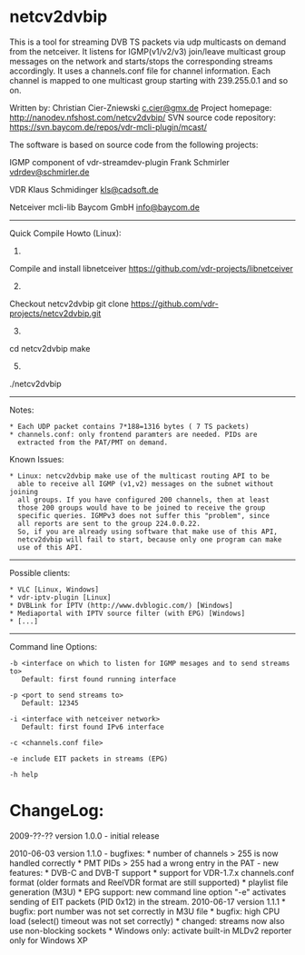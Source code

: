 netcv2dvbip
===========

This is a tool for streaming DVB TS packets via udp multicasts on demand from the netceiver.
It listens for IGMP(v1/v2/v3) join/leave multicast group messages on the network and starts/stops
the corresponding streams accordingly. It uses a channels.conf file for channel information.
Each channel is mapped to one multicast group starting with 239.255.0.1 and so on.

Written by:
Christian Cier-Zniewski <c.cier@gmx.de>
Project homepage: http://nanodev.nfshost.com/netcv2dvbip/
SVN source code repository: https://svn.baycom.de/repos/vdr-mcli-plugin/mcast/

The software is based on source code from the following projects:

IGMP component of vdr-streamdev-plugin
Frank Schmirler <vdrdev@schmirler.de>

VDR
Klaus Schmidinger <kls@cadsoft.de>

Netceiver mcli-lib
Baycom GmbH <info@baycom.de>

-----------------------------------------------------------

Quick Compile Howto (Linux):

1)
Compile and install libnetceiver https://github.com/vdr-projects/libnetceiver

2)
Checkout netcv2dvbip
git clone https://github.com/vdr-projects/netcv2dvbip.git

3)
cd netcv2dvbip
make

5)
./netcv2dvbip

------------------------------------------------------------

Notes:

	* Each UDP packet contains 7*188=1316 bytes ( 7 TS packets)
	* channels.conf: only frontend paramters are needed. PIDs are
	  extracted from the PAT/PMT on demand.
<!--
	* Windows: MS Loopback Adapter Driver has to be installed if you only
	  want to stream local multicasts.
	  Configure a static unused IP for this adapter and add a route for
	  239.255.0.0/16 to this ip
	  eg.: route add 239.255.0.0 mask 255.255.0.0 10.11.12.13
	  where 10.11.12.13 is the static IP address of the loopback
	  adapter.
	  Linux: specify the option "-b lo" and make sure that the
	  multicast flag is set on the lo device.
	  If not, type: ifconfig lo multicast
	* Windows: netcv2dvb for Windows is compiled using Visual C++ 2008 Express Edition
	  Therefore it needs the Microsoft Visual C++ 2008 Runtime Redistributable to be installed.
-->

Known Issues:

	* Linux: netcv2dvbip make use of the multicast routing API to be
	  able to receive all IGMP (v1,v2) messages on the subnet without joining
	  all groups. If you have configured 200 channels, then at least
	  those 200 groups would have to be joined to receive the group
	  specific queries. IGMPv3 does not suffer this "problem", since
	  all reports are sent to the group 224.0.0.22.
	  So, if you are already using software that make use of this API,
	  netcv2dvbip will fail to start, because only one program can make
	  use of this API.
<!--
	* Windows XP does not support MLDv2 messages, so the built-in MLD-Reporter of
	  libmcli is used in the Windows version of netcv2dvbip.
	  Windows Vista and Windows 7 already support MLDv2.
	* IMPORTANT note for VLAN users: Windows does not support VLANs as Linux does.
	  So, if you already using a VLAN-enabled network for the Netceiver and Reel-Netclients
	  then you must use a LAN card which offers VLAN support in the drivers.
	  Eg.: most Intel-adapters support this ( I am using a EXPI9301CT)
-->

------------------------------------------------------------

Possible clients:

	* VLC [Linux, Windows]
	* vdr-iptv-plugin [Linux]
	* DVBLink for IPTV (http://www.dvblogic.com/) [Windows]
	* Mediaportal with IPTV source filter (with EPG) [Windows]
	* [...]

------------------------------------------------------------

Command line Options:

	-b <interface on which to listen for IGMP mesages and to send streams to>
	   Default: first found running interface

	-p <port to send streams to>
	   Default: 12345

	-i <interface with netceiver network>
	   Default: first found IPv6 interface

	-c <channels.conf file>

	-e include EIT packets in streams (EPG)

	-h help


ChangeLog:
==========
2009-??-?? version 1.0.0
           - initial release

2010-06-03 version 1.1.0
           - bugfixes:     * number of channels > 255 is now handled correctly
                           * PMT PIDs > 255 had a wrong entry in the PAT
           - new features: * DVB-C and DVB-T support
                           * support for VDR-1.7.x channels.conf format
                             (older formats and ReelVDR format are still supported)
                           * playlist file generation (M3U)
                           * EPG support: new command line option "-e" activates
                             sending of EIT packets (PID 0x12) in the stream.
2010-06-17 version 1.1.1   * bugfix: port number was not set correctly in M3U file
                           * bugfix: high CPU load (select() timeout was not
                                     set correctly)
                           * changed: streams now also use non-blocking sockets
                           * Windows only: activate built-in MLDv2 reporter only for
                                           Windows XP
